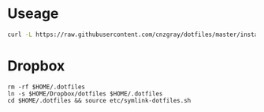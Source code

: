 # Useage

```sh
curl -L https://raw.githubusercontent.com/cnzgray/dotfiles/master/install.sh | sh
```

# Dropbox

```
rm -rf $HOME/.dotfiles
ln -s $HOME/Dropbox/dotfiles $HOME/.dotfiles
cd $HOME/.dotfiles && source etc/symlink-dotfiles.sh
```

